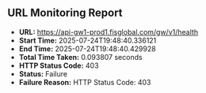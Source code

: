 ## URL Monitoring Report

- **URL:** https://api-gw1-prod1.fisglobal.com/gw/v1/health
- **Start Time:** 2025-07-24T19:48:40.336121
- **End Time:** 2025-07-24T19:48:40.429928
- **Total Time Taken:** 0.093807 seconds
- **HTTP Status Code:** 403
- **Status:** Failure
- **Failure Reason:** HTTP Status Code: 403
